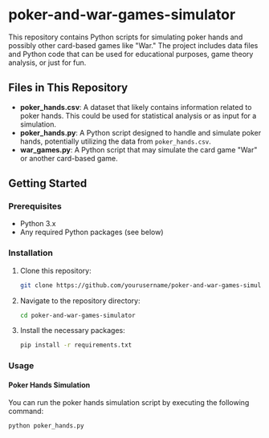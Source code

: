 # poker-and-war-games-simulator


This repository contains Python scripts for simulating poker hands and possibly other card-based games like "War." The project includes data files and Python code that can be used for educational purposes, game theory analysis, or just for fun.

## Files in This Repository

- **poker_hands.csv**: A dataset that likely contains information related to poker hands. This could be used for statistical analysis or as input for a simulation.
- **poker_hands.py**: A Python script designed to handle and simulate poker hands, potentially utilizing the data from `poker_hands.csv`.
- **war_games.py**: A Python script that may simulate the card game "War" or another card-based game.

## Getting Started

### Prerequisites

- Python 3.x
- Any required Python packages (see below)

### Installation

1. Clone this repository:
    ```bash
    git clone https://github.com/yourusername/poker-and-war-games-simulator.git
    ```
2. Navigate to the repository directory:
    ```bash
    cd poker-and-war-games-simulator
    ```
3. Install the necessary packages:
    ```bash
    pip install -r requirements.txt
    ```

### Usage

#### Poker Hands Simulation
You can run the poker hands simulation script by executing the following command:
```bash
python poker_hands.py
